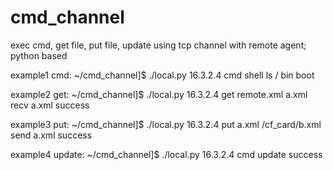 cmd_channel
===========

exec cmd, get file, put file, update using tcp channel with remote agent; python based


example1 cmd:
~/cmd_channel]$ ./local.py 16.3.2.4 cmd shell ls /
bin
boot

example2 get:
~/cmd_channel]$ ./local.py 16.3.2.4 get remote.xml a.xml
recv a.xml success

example3 put:
~/cmd_channel]$ ./local.py 16.3.2.4 put a.xml  /cf_card/b.xml
send a.xml success

example4 update:
~/cmd_channel]$ ./local.py 16.3.2.4 cmd update
success
